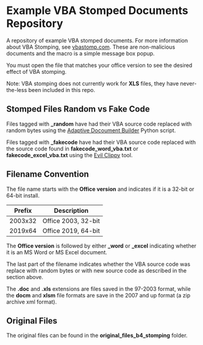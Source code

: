 # Example VBA Stomped Documents Repository

A repository of example VBA stomped documents. For more information about VBA Stomping, see [vbastomp.com](https://vbastomp.com). These are non-malicious documents and the macro is a simple message box popup.

You must open the file that matches your office version to see the desired effect of VBA stomping.

Note: VBA stomping does not currently work for **XLS** files, they have never-the-less been included in this repo.

## Stomped Files Random vs Fake Code

Files tagged with **_random** have had their VBA source code replaced with random bytes using the [Adaptive Docoument Builder](https://github.com/haroldogden/adb) Python script.

Files tagged with **_fakecode** have had their VBA source code replaced with the source code found in **fakecode_word_vba.txt** or **fakecode_excel_vba.txt** using the [Evil Clippy](https://github.com/outflanknl/EvilClippy) tool.

## Filename Convention

The file name starts with the **Office version** and indicates if it is a 32-bit or 64-bit install.

Prefix|Description
---|---
2003x32|Office 2003, 32-bit
2019x64|Office 2019, 64-bit

The **Office version** is followed by either **_word** or **_excel** indicating whether it is an MS Word or MS Excel document.

The last part of the filename indicates whether the VBA source code was replace with random bytes or with new source code as described in the section above.

The **.doc** and **.xls** extensions are files saved in the 97-2003 format, while the **docm** and **xlsm** file formats are save in the 2007 and up format (a zip archive xml format).

## Original Files

The original files can be found in the **original_files_b4_stomping** folder.
